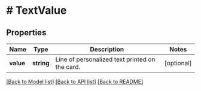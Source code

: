 # # TextValue

## Properties

Name | Type | Description | Notes
------------ | ------------- | ------------- | -------------
**value** | **string** | Line of personalized text printed on the card. | [optional]

[[Back to Model list]](../../README.md#models) [[Back to API list]](../../README.md#endpoints) [[Back to README]](../../README.md)
